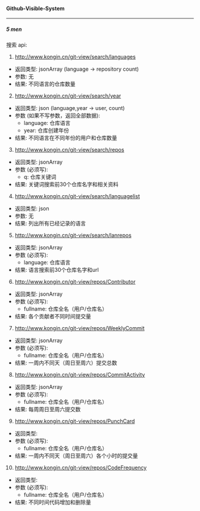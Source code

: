 #### Github-Visible-System
---
##### 5 men

搜索 api:
1. http://www.kongin.cn/git-view/search/languages
- 返回类型: jsonArray (language -> repository count)
- 参数: 无
- 结果: 不同语言的仓库数量

2. http://www.kongin.cn/git-view/search/year
- 返回类型: json (language,year -> user, count)
- 参数 (如果不写参数，返回全部数据): 
  - language: 仓库语言
  - year: 仓库创建年份
- 结果: 不同语言在不同年份的用户和仓库数量

3. http://www.kongin.cn/git-view/search/repos
- 返回类型: jsonArray
- 参数 (必须写): 
  - q: 仓库关键词
- 结果: 关键词搜索前30个仓库名字和相关资料

4. http://www.kongin.cn/git-view/search/languagelist
- 返回类型: json
- 参数: 无
- 结果: 列出所有已经记录的语言

5. http://www.kongin.cn/git-view/search/lanrepos
- 返回类型: jsonArray
- 参数 (必须写): 
  - language: 仓库语言
- 结果: 语言搜索前30个仓库名字和url

6. http://www.kongin.cn/git-view/repos/Contributor
- 返回类型: jsonArray
- 参数 (必须写): 
  - fullname: 仓库全名（用户/仓库名）
- 结果: 各个贡献者不同时间提交量

7. http://www.kongin.cn/git-view/repos/WeeklyCommit
- 返回类型: jsonArray
- 参数 (必须写): 
  - fullname: 仓库全名（用户/仓库名）
- 结果: 一周内不同天（周日至周六）提交总数

8. http://www.kongin.cn/git-view/repos/CommitActivity
- 返回类型: jsonArray
- 参数 (必须写): 
  - fullname: 仓库全名（用户/仓库名）
- 结果: 每周周日至周六提交数

9. http://www.kongin.cn/git-view/repos/PunchCard
- 返回类型:  
- 参数 (必须写): 
  - fullname: 仓库全名（用户/仓库名）
- 结果: 一周内不同天（周日至周六）各个小时的提交量

10. http://www.kongin.cn/git-view/repos/CodeFrequency
- 返回类型:  
- 参数 (必须写): 
  - fullname: 仓库全名（用户/仓库名）
- 结果: 不同时间代码增加和删除量